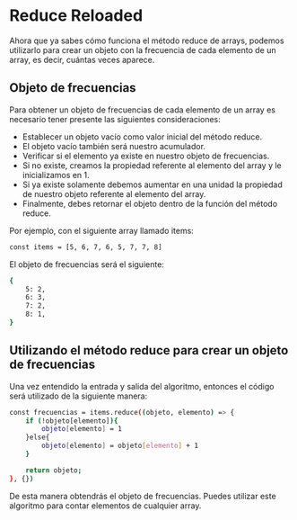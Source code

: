 # Reduce Reloaded

Ahora que ya sabes cómo funciona el método reduce de arrays, podemos utilizarlo para crear un objeto con la frecuencia de cada elemento de un array, es decir, cuántas veces aparece.

## Objeto de frecuencias

Para obtener un objeto de frecuencias de cada elemento de un array es necesario tener presente las siguientes consideraciones:

* Establecer un objeto vacío como valor inicial del método reduce.
* El objeto vacío también será nuestro acumulador.
* Verificar si el elemento ya existe en nuestro objeto de frecuencias.
* Si no existe, creamos la propiedad referente al elemento del array y le inicializamos en 1.
* Si ya existe solamente debemos aumentar en una unidad la propiedad de nuestro objeto referente al elemento del array.
* Finalmente, debes retornar el objeto dentro de la función del método reduce.

Por ejemplo, con el siguiente array llamado items:

``` bash
const items = [5, 6, 7, 6, 5, 7, 7, 8]
```

El objeto de frecuencias será el siguiente:

``` bash
{
    5: 2,
    6: 3,
    7: 2,
    8: 1,
}
```

## Utilizando el método reduce para crear un objeto de frecuencias

Una vez entendido la entrada y salida del algoritmo, entonces el código será utilizado de la siguiente manera:

``` bash
const frecuencias = items.reduce((objeto, elemento) => {
    if (!objeto[elemento]){
        objeto[elemento] = 1
    }else{
        objeto[elemento] = objeto[elemento] + 1
    }

    return objeto;
}, {})
```

De esta manera obtendrás el objeto de frecuencias. Puedes utilizar este algoritmo para contar elementos de cualquier array.
